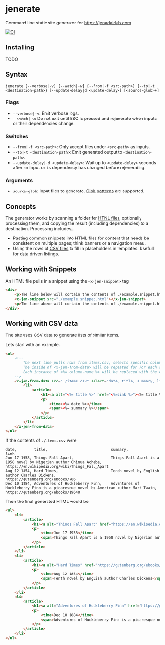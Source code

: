 # jenerate

Command line static site generator for https://jenadairlab.com

[![CI](https://github.com/ifeanyiecheruo/jenerate/actions/workflows/ci.yaml/badge.svg)](https://github.com/ifeanyiecheruo/jenerate/actions/workflows/ci.yaml)

## Installing

TODO

## Syntax

`jenerate [--verbose|-v] [--watch|-w] {--from|-f <src-path>} {--to|-t <destination-path>} [--update-delay|d <update-delay>] [<source-glob>+]`

### Flags

- `--verbose|-v`: Emit verbose logs.
- `--watch|-w`: Do not exit until ESC is pressed and rejenerate when inputs or their dependencies change.

### Switches

- `--from|-f <src-path>`: Only accept files under `<src-path>` as inputs.
- `--to|-t <destination-path>`: Emit generated output to `<destination-path>`.
- `--update-delay|-d <update-delay>`: Wait up to `<update-delay>` seconds after an input or its dependency has changed before rejenerating.

### Arguments

- `source-glob`: Input files to generate. [Glob patterns](https://www.google.com/search?q=glob+pattern+syntax+and+examples) are supported.

## Concepts

The generator works by scanning a folder for [HTNL files](https://en.wikipedia.org/wiki/HTML), optionally processing them, and copying the result (including dependencies) to a destination.
Processing includes...

- Pasting common snippets into HTML files for content that needs be consistent on multiple pages; think banners or a navigation menu.
- Using the rows of [CSV files](https://en.wikipedia.org/wiki/Comma-separated_values) to fill in placeholders in templates. Usefull for data driven listings.

## Working with Snippets

An HTML file pulls in a snippet using the `<x-jen-snippet>` tag

```html
<div>
    <p>The line below will contain the contents of ./example.snippet.html after building</p>
    <x-jen-snippet src="./example.snippet.html"></x-jen-snippet>
    <p>The line above will contain the contents of ./example.snippet.html after building</p>
</div>
```

## Working with CSV data

The site uses CSV data to generate lists of similar items.

Lets start with an example.

```html
<ul>
    <!-- 
        The next line pulls rows from items.csv, selects specific columns.
        The inside of <x-jen-from-data> will be repeated for For each row in items.csv
        Each instance of <%= column-name %> will be replaced with the corresponding row
    -->
    <x-jen-from-data src="./items.csv" select="date, title, summary, link">
        <li>
            <article>
                <h1><a alt="<%= title %>" href="<%=link %>"><%= title %></a></h1>
                <p>
                    <time><%= date %></time>
                    <span><%= summary %></span>
                </p>
            </article>
        </li>
    </x-jen-from-data>
</ul>
```

If the contents of `./items.csv` were

```csv
date,        title,                             summary,                                                                            link
Jun 17 1958, Things Fall Apart,                 Things Fall Apart is a 1958 novel by Nigerian author Chinua Achebe,                 https://en.wikipedia.org/wiki/Things_Fall_Apart
Aug 12 1854, Hard Times,                        Tenth novel by English author Charles Dickens,                                      https://gutenberg.org/ebooks/786
Dec 10 1884, Adventures of Huckleberry Finn,    Adventures of Huckleberry Finn is a picaresque novel by American author Mark Twain, https://gutenberg.org/ebooks/19640
```

Then the final generated HTML would be

```html
<ul>
    <li>
        <article>
            <h1><a alt="Things Fall Apart" href="https://en.wikipedia.org/wiki/Things_Fall_Apart">Things Fall Apart</a></h1>
            <p>
                <time>Jun 17 1958</time>
                <span>Things Fall Apart is a 1958 novel by Nigerian author Chinua Achebe</span>
            </p>
        </article>
    </li>
    <li>
        <article>
            <h1><a alt="Hard Times" href="https://gutenberg.org/ebooks/786">Hard Times</a></h1>
            <p>
                <time>Aug 12 1854</time>
                <span>Tenth novel by English author Charles Dickens</span>
            </p>
        </article>
    </li>
    <li>
        <article>
            <h1><a alt="Adventures of Huckleberry Finn" href="https://gutenberg.org/ebooks/19640">Adventures of Huckleberry Finn</a></h1>
            <p>
                <time>Dec 10 1884</time>
                <span>Adventures of Huckleberry Finn is a picaresque novel by American author Mark Twain</span>
            </p>
        </article>
    </li>
</ul>
```
